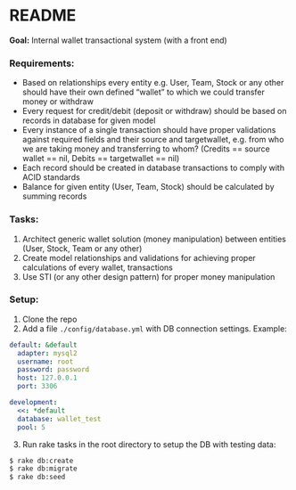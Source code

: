 # README

**Goal:** Internal wallet transactional system (with a front end)

### Requirements:
* Based on relationships every entity e.g. User, Team, Stock or any other should have their own defined “wallet” to which we could transfer money or withdraw
* Every request for credit/debit (deposit or withdraw) should be based on records in database for given model
* Every instance of a single transaction should have proper validations against required fields and their source and targetwallet, e.g. from who we are taking money and transferring to whom? (Credits == source wallet == nil, Debits == targetwallet == nil)
* Each record should be created in database transactions to comply with ACID standards
* Balance for given entity (User, Team, Stock) should be calculated by summing records

### Tasks:
1. Architect generic wallet solution (money manipulation) between entities (User, Stock, Team or any other)
2. Create model relationships and validations for achieving proper calculations of every wallet, transactions
3. Use STI (or any other design pattern) for proper money manipulation

### Setup:

1. Clone the repo
2. Add a file `./config/database.yml` with DB connection settings. Example:
```yml
default: &default
  adapter: mysql2
  username: root
  password: password
  host: 127.0.0.1
  port: 3306

development:
  <<: *default
  database: wallet_test
  pool: 5
```
3. Run rake tasks in the root directory to setup the DB with testing data:
```bash
$ rake db:create
$ rake db:migrate
$ rake db:seed
```
